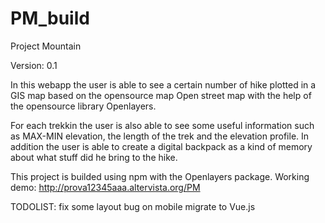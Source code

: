 # PM_build
Project Mountain

Version: 0.1

In this webapp the user is able to see a certain number of hike plotted in a GIS map based on the opensource map Open street map with the help of the opensource library Openlayers.

For each trekkin the user is also able to see some useful information such as MAX-MIN elevation, the length of the trek and the elevation profile.
In addition the user is able to create a digital backpack as a kind of memory about what stuff did he bring to the hike.

This project is builded using npm with the Openlayers package.
Working demo: http://prova12345aaa.altervista.org/PM

TODOLIST: 
  fix some layout bug on mobile
  migrate to Vue.js
  
